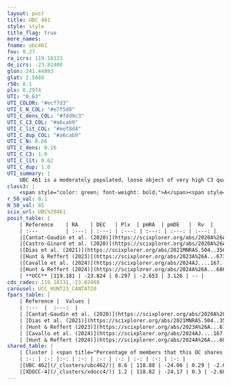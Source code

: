 ```yaml
---
layout: post
title: UBC 461
style: style
title_flag: true
more_names: 
fname: ubc461
fov: 0.27
ra_icrs: 119.18131
de_icrs: -23.82408
glon: 241.44893
glat: 2.5688
r50: 8.1
plx: 0.2974
UTI: "0.63"
UTI_COLOR: "#ecf7d3"
UTI_C_N_COL: "#e7f5d0"
UTI_C_dens_COL: "#fdd9c3"
UTI_C_C3_COL: "#a6cab9"
UTI_C_lit_COL: "#eef8d4"
UTI_C_dup_COL: "#a6cab9"
UTI_C_N: 0.66
UTI_C_dens: 0.26
UTI_C_C3: 1.0
UTI_C_lit: 0.62
UTI_C_dup: 1.0
UTI_summary: |
    UBC 461 is a moderately populated, loose object of very high C3 quality. It is moderately studied in the literature.<br><br>This object shares a very small percentage of members with at least one entry reported in the same catalogue.
class3: |
    <span style="color: green; font-weight: bold;">A</span><span style="color: green; font-weight: bold;">A</span>
r_50_val: 8.1
N_50_val: 81
scix_url: UBC%20461
posit_table: |
    | Reference    | RA    | DEC   | Plx  | pmRA  | pmDE   |  Rv  |
    | :---         | :---: | :---: | :---: | :---: | :---: | :---: |
    |[Cantat-Gaudin et al. (2020)](https://scixplorer.org/abs/2020A%26A...640A...1C) | 119.21 | -23.815 | 0.286 | -2.657 | 3.113 | -- |
    |[Castro-Ginard et al. (2020)](https://scixplorer.org/abs/2020A%26A...635A..45C) | 119.223 | -23.821 | 0.287 | -2.672 | 3.123 | -- |
    |[Dias et al. (2021)](https://scixplorer.org/abs/2021MNRAS.504..356D) | 119.196 | -23.854 | 0.277 | -2.669 | 3.116 | 78.564 |
    |[Hunt & Reffert (2023)](https://scixplorer.org/abs/2023A%26A...673A.114H) | 119.198 | -23.821 | 0.299 | -2.667 | 3.108 | -- |
    |[Cavallo et al. (2024)](https://scixplorer.org/abs/2024AJ....167...12C) | 118.986 | -24.003 | 0.299 | -- | -- | -- |
    |[Hunt & Reffert (2024)](https://scixplorer.org/abs/2024A%26A...686A..42H) | 119.198 | -23.821 | 0.299 | -2.667 | 3.108 | -- |
    | **UCC** |119.181 | -23.824 | 0.297 | -2.653 | 3.126 | -- | 
cds_radec: 119.18131,-23.82408
carousel: UCC_HUNT23_CANTAT20
fpars_table: |
    | Reference |  Values |
    | :---  |  :---:  |
    | [Cantat-Gaudin et al. (2020)](https://scixplorer.org/abs/2020A%26A...640A...1C) | `AVNN=0.45, DMNN=12.53, AgeNN=7.68` |
    | [Dias et al. (2021)](https://scixplorer.org/abs/2021MNRAS.504..356D) | `Av=0.912, Dist=3047, logage=7.304, [Fe/H]=-0.012` |
    | [Hunt & Reffert (2023)](https://scixplorer.org/abs/2023A%26A...673A.114H) | `AV50=0.668, diffAV50=2.193, MOD50=12.322, logAge50=7.789` |
    | [Cavallo et al. (2024)](https://scixplorer.org/abs/2024AJ....167...12C) | `AV50=0.84, dMod50=12.17, logAge50=7.78, [Fe/H]50=-0.15` |
    | [Hunt & Reffert (2024)](https://scixplorer.org/abs/2024A%26A...686A..42H) | `MassJ=452.210` |
shared_table: |
    | Cluster | <span title="Percentage of members that this OC shares with the ones listed">%</span>   | RA   | DEC   | Plx   | pmRA  | pmDE  | Rv | UTI |
    | :-: | :-: |:-: | :-: | :-: | :-: | :-: | :-: | :-: |
    |[UBC 462](/_clusters/ubc462/)| 8.6 | 118.88 | -24.06 | 0.29 | -2.65 | 3.06 | -- |0.27 |
    |[XDOCC-4](/_clusters/xdocc4/)| 1.2 | 118.82 | -24.17 | 0.3 | -2.68 | 3.06 | -- |0.13 |
---
```

